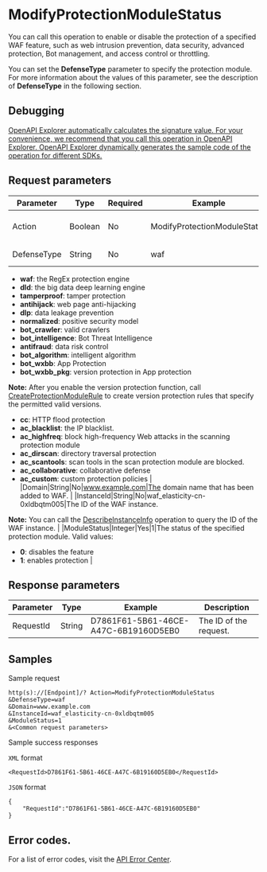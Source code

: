 # ModifyProtectionModuleStatus

You can call this operation to enable or disable the protection of a specified WAF feature, such as web intrusion prevention, data security, advanced protection, Bot management, and access control or throttling.

You can set the **DefenseType** parameter to specify the protection module. For more information about the values of this parameter, see the description of **DefenseType** in the following section.

## Debugging

[OpenAPI Explorer automatically calculates the signature value. For your convenience, we recommend that you call this operation in OpenAPI Explorer. OpenAPI Explorer dynamically generates the sample code of the operation for different SDKs.](https://api.aliyun.com/#product=waf-openapi&api=ModifyProtectionModuleStatus&type=RPC&version=2019-09-10)

## Request parameters

|Parameter|Type|Required|Example|Description|
|---------|----|--------|-------|-----------|
|Action|Boolean|No|ModifyProtectionModuleStatus|The operation that you want to perform. Set the value to **ModifyProtectionModuleStatus**. |
|DefenseType|String|No|waf|The protection module. Valid values:

-   **waf**: the RegEx protection engine
-   **dld**: the big data deep learning engine
-   **tamperproof**: tamper protection
-   **antihijack**: web page anti-hijacking
-   **dlp**: data leakage prevention
-   **normalized**: positive security model
-   **bot\_crawler**: valid crawlers
-   **bot\_intelligence**: Bot Threat Intelligence
-   **antifraud**: data risk control
-   **bot\_algorithm**: intelligent algorithm
-   **bot\_wxbb**: App Protection
-   **bot\_wxbb\_pkg**: version protection in App protection

**Note:** After you enable the version protection function, call [CreateProtectionModuleRule](~~100349~~) to create version protection rules that specify the permitted valid versions.

-   **cc**: HTTP flood protection
-   **ac\_blacklist**: the IP blacklist.
-   **ac\_highfreq**: block high-frequency Web attacks in the scanning protection module
-   **ac\_dirscan**: directory traversal protection
-   **ac\_scantools**: scan tools in the scan protection module are blocked.
-   **ac\_collaborative**: collaborative defense
-   **ac\_custom**: custom protection policies |
|Domain|String|No|www.example.com|The domain name that has been added to WAF. |
|InstanceId|String|No|waf\_elasticity-cn-0xldbqtm005|The ID of the WAF instance.

**Note:** You can call the [DescribeInstanceInfo](~~140857~~) operation to query the ID of the WAF instance. |
|ModuleStatus|Integer|Yes|1|The status of the specified protection module. Valid values:

-   **0**: disables the feature
-   **1**: enables protection |

## Response parameters

|Parameter|Type|Example|Description|
|---------|----|-------|-----------|
|RequestId|String|D7861F61-5B61-46CE-A47C-6B19160D5EB0|The ID of the request. |

## Samples

Sample request

```
http(s)://[Endpoint]/? Action=ModifyProtectionModuleStatus
&DefenseType=waf
&Domain=www.example.com
&InstanceId=waf_elasticity-cn-0xldbqtm005
&ModuleStatus=1
&<Common request parameters>
```

Sample success responses

`XML` format

```
<RequestId>D7861F61-5B61-46CE-A47C-6B19160D5EB0</RequestId>
```

`JSON` format

```
{
    "RequestId":"D7861F61-5B61-46CE-A47C-6B19160D5EB0"
}
```

## Error codes.

For a list of error codes, visit the [API Error Center](https://error-center.alibabacloud.com/status/product/waf-openapi).

